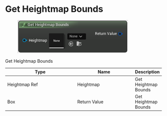 # Get Heightmap Bounds

<div align="left" data-full-width="false">

<figure><img src="Get_Heightmap_Bounds.png" alt=""><figcaption></figcaption></figure>

</div>

Get Heightmap Bounds

<table>
<thead><tr><th width="250">Type</th><th width="200">Name</th><th>Description</th></tr></thead>
<tbody>
<tr><td>Heightmap Ref</td><td>Heightmap</td><td>Get Heightmap Bounds</td></tr>
<tr><td>Box</td><td>Return Value</td><td>Get Heightmap Bounds</td></tr>
</tbody>
</table>